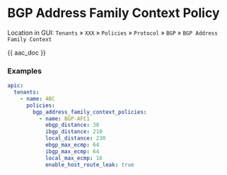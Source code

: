 # BGP Address Family Context Policy

Location in GUI:
`Tenants` » `XXX` » `Policies` » `Protocol` » `BGP` » `BGP Address Family Context`

{{ aac_doc }}

### Examples

```yaml
apic:
  tenants:
    - name: ABC
      policies:
        bgp_address_family_context_policies:
          - name: BGP-AFC1
            ebgp_distance: 30
            ibgp_distance: 210
            local_distance: 230
            ebgp_max_ecmp: 64
            ibgp_max_ecmp: 64
            local_max_ecmp: 16
            enable_host_route_leak: true
```
